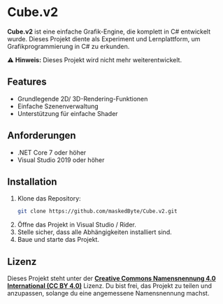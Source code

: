 # Cube.v2

**Cube.v2** ist eine einfache Grafik-Engine, die komplett in C# entwickelt wurde. Dieses Projekt diente als Experiment und Lernplattform, um Grafikprogrammierung in C# zu erkunden.

⚠️ **Hinweis:** Dieses Projekt wird nicht mehr weiterentwickelt.

## Features

- Grundlegende 2D/ 3D-Rendering-Funktionen
- Einfache Szenenverwaltung
- Unterstützung für einfache Shader

## Anforderungen

- .NET Core 7 oder höher
- Visual Studio 2019 oder höher

## Installation

1. Klone das Repository:
    ```bash
    git clone https://github.com/maskedByte/Cube.v2.git
    ```
2. Öffne das Projekt in Visual Studio / Rider.
3. Stelle sicher, dass alle Abhängigkeiten installiert sind.
4. Baue und starte das Projekt.

## Lizenz

Dieses Projekt steht unter der **[Creative Commons Namensnennung 4.0 International (CC BY 4.0)](https://creativecommons.org/licenses/by/4.0/)** Lizenz. Du bist frei, das Projekt zu teilen und anzupassen, solange du eine angemessene Namensnennung machst.
